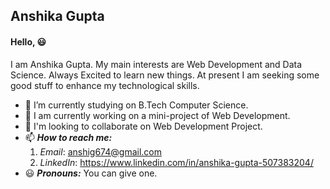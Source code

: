## Anshika Gupta
#### Hello, :smiley:
  
 I am Anshika Gupta. My main interests are Web Development and Data Science. Always Excited to learn new things. At present I am seeking some good stuff to enhance my technological skills. 
 * :office: I’m currently studying on B.Tech Computer Science.
 * :telescope: I am currently working on a mini-project of Web Development. 
 * :dancers: I'm looking to collaborate on Web Development Project.
 * 📫 ***How to reach me:*** 
    1. *Email*: anshig674@gmail.com
    2. *LinkedIn*: https://www.linkedin.com/in/anshika-gupta-507383204/
 * :smiley: ***Pronouns:*** You can give one. 

<!---
chiya12882/chiya12882 is a ✨ special ✨ repository because its `README.md` (this file) appears on your GitHub profile.
You can click the Preview link to take a look at your changes.
--->
 

